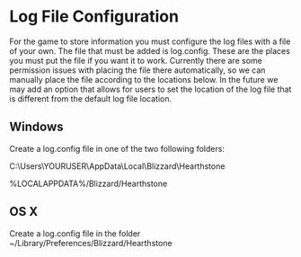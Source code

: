 # Log File Configuration

For the game to store information you must configure the log files with a file of your own.
The file that must be added is log.config.
These are the places you must put the file if you want it to work. Currently there are some permission
issues with placing the file there automatically, so we can manually place the file according to the locations below.
In the future we may add an option that allows for users to set the location of the log file that is different from the default log file
location. 

## Windows
Create a log.config file in one of the two following folders:

C:\Users\YOURUSER\AppData\Local\Blizzard\Hearthstone

%LOCALAPPDATA%/Blizzard/Hearthstone

## OS X
Create a log.config file in the folder ~/Library/Preferences/Blizzard/Hearthstone